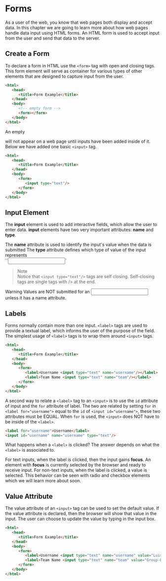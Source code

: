 # Forms
As a user of the web, you know that web pages both display and accept data. In this chapter we are going to learn more about how web pages handle data input using HTML forms. An HTML form is used to accept input from the user and send that data to the server.

## Create a Form
To declare a form in HTML use the `<form>` tag with open and closing tags. This form element will serve as container for various types of other elements that are designed to capture input from the user.
```html
<html>
   <head>
      <title>Form Example</title>
   </head>
   <body>
      <!-- empty form -->
      <form></form>
   </body>
</html>
```

An empty <form></form> will not appear on a web page until inputs have been added inside of it. Below we have added one basic `<input>` tag.
```html
<html>
   <head>
      <title>Form Example</title>
   </head>
   <body>
      <form>
         <input type="text"/>
      </form>
   </body>
</html>
```

## Input Element
The **input** element is used to add interactive fields, which allow the user to enter data. **input** elements have two very important attributes: **name** and **type**.

The **name** attribute is used to identify the input's value when the data is submitted
The **type** attribute defines which type of value of the input represents  
``<input type="text" name="username"/>`
>Note  
Notice that `<input type="text"/>` tags are self closing. Self-closing tags are single tags with /> at the end.

Warning
Values are NOT submitted for an <input> unless it has a name attribute.

## Labels
Forms normally contain more than one input. `<label>` tags are used to provide a textual label, which informs the user of the purpose of the field. The simplest usage of `<label>` tags is to wrap them around `<input>` tags.
```html
<html>
   <head>
      <title>Form Example</title>
   </head>
   <body>
      <form>
         <label>Username <input type="text" name="username"/></label>
         <label>Team Name <input type="text" name="team"/></label>
      </form>
   </body>
</html>
```

A second way to relate a `<label>` tag to an `<input>` is to use the `id` attribute of input and the `for` attribute of label. The two are related by setting `for` in `<label for="username">` equal to the `id` of `<input id="username">`, these two attributes must be EQUAL. When `for` is used, the `<input>` does NOT have to be inside of the `<label>`.
```html
<label for="username">Username</label>
<input id="username" name="username" type="text"/>
```
What happens when a `<label>` is clicked? The answer depends on what the `<label>` is associated to.

For text inputs, when the label is clicked, then the input gains **focus**. An element with **focus** is currently selected by the browser and ready to receive input.
For non-text inputs, when the label is clicked, a value is selected. This behavior can be seen with radio and checkbox elements which we will learn more about soon.

## Value Attribute
The value attribute of an `<input>` tag can be used to set the default value. If the value attribute is declared, then the browser will show that value in the input. The user can choose to update the value by typing in the input box.
```html
<html>
   <head>
      <title>Form Example</title>
   </head>
   <body>
      <form>
         <label>Username <input type="text" name="username" value="Luis"/></label>
         <label>Team Name <input type="text" name="team" value="Group-Luis"/></label>
      </form>
   </body>
</html>
```